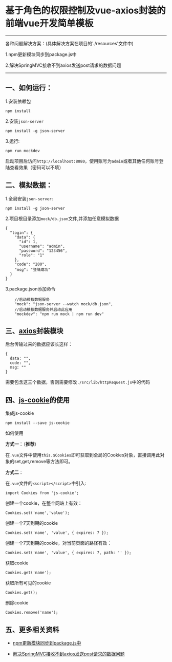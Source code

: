 # 基于角色的权限控制及vue-axios封装的前端vue开发简单模板

---
各种问题解决方案：(具体解决方案在项目的'./resources'文件中)

1.npm更新模块同步到package.js中

2.解决SpringMVC接收不到axios发送post请求的数据问题

----

## 一、如何运行：

1.安装依赖包
```
npm install
```
2.安装`json-server`
```
npm install -g json-server
```
3.运行:
```
npm run mockdev
```

启动项目后访问`http://localhost:8080`，使用账号为`admin`或者其他任何账号登陆查看效果（密码可以不填）

## 二、模拟数据：

1.全局安装`json-server`:

`npm install -g json-server`

2.项目根目录添加`mock/db.json`文件,并添加任意模拟数据
```
{
  "login": {
    "data": {
      "id": 1,
      "username": "admin",
      "password": "123456",
      "role": "1"
    },
    "code": "200",
    "msg": "登陆成功"
  }
}
```
3.package.json添加命令
```
    //启动模拟数据服务
    "mock": "json-server --watch mock/db.json",
    //启动模拟数据服务并启动此应用
    "mockdev": "npm run mock | npm run dev"
```


## 三、[axios](https://www.kancloud.cn/yunye/axios/234845)封装模块

后台传输过来的数据应该长这样：
```
{
  data: "",
  code: "",
  msg: ""
}
```
需要包含这三个数据，否则需要修改`./src/lib/httpRequest.js`中的代码

## 四、[js-cookie](https://www.npmjs.com/package/js-cookie)的使用

集成js-cookie
```
npm install --save js-cookie
```
如何使用

**方式一**：（**推荐**）

在`.vue`文件中使用`this.$Cookies`即可获取到全局的Cookies对象，直接调用此对象的set,get,remove等方法即可。

**方式二**：

在`.vue`文件的`<script></script>`中引入:
```
import Cookies from 'js-cookie';
```

创建一个cookie，在整个网站上有效：
```
Cookies.set('name','value');
```

创建一个7天到期的cookie
```
Cookies.set('name', 'value', { expires: 7 });
```

创建一个7天到期的cookie，对当前页面的路径有效：
```
Cookies.set('name', 'value', { expires: 7, path: '' });
```

获取cookie
```
Cookies.get('name');
```

获取所有可见的cookie
```
Cookies.get();
```

删除cookie
```
Cookies.remove('name');
```

## 五、更多相关资料

- [npm更新模块同步到package.js中](https://github.com/Gitsifu/my-vue-app/blob/master/resources/npm%E6%9B%B4%E6%96%B0%E6%A8%A1%E5%9D%97%E5%90%8C%E6%AD%A5%E5%88%B0package.js%E4%B8%AD.md)

- [解决SpringMVC接收不到axios发送post请求的数据问题](https://github.com/Gitsifu/my-vue-app/blob/master/resources/%E8%A7%A3%E5%86%B3SpringMVC%E6%8E%A5%E6%94%B6%E4%B8%8D%E5%88%B0axios%E5%8F%91%E9%80%81post%E8%AF%B7%E6%B1%82%E7%9A%84%E6%95%B0%E6%8D%AE%E9%97%AE%E9%A2%98.md)



